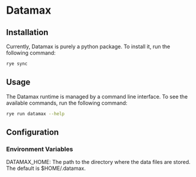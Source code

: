 # Datamax

## Installation

Currently, Datamax is purely a python package.  To install it, run the following command:

```bash
rye sync
```

## Usage

The Datamax runtime is managed by a command line interface.  To see the available commands, run the following command:

```bash
rye run datamax --help
```

## Configuration

### Environment Variables

DATAMAX_HOME: The path to the directory where the data files are stored. The default is $HOME/.datamax.
